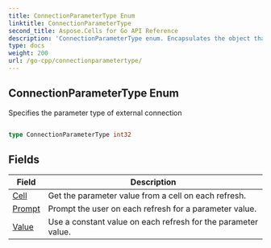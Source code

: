 ```yaml
---
title: ConnectionParameterType Enum 
linktitle: ConnectionParameterType
second_title: Aspose.Cells for Go API Reference
description: 'ConnectionParameterType enum. Encapsulates the object that represents connectionparametertype in Go.'
type: docs
weight: 200
url: /go-cpp/connectionparametertype/
---
```


## ConnectionParameterType Enum

Specifies the parameter type of external connection

```go

type ConnectionParameterType int32


```

## Fields

| Field | Description |
| --- | --- |
|[Cell](./cell/) | Get the parameter value from a cell on each refresh. | 
|[Prompt](./prompt/) | Prompt the user on each refresh for a parameter value. | 
|[Value](./value/) | Use a constant value on each refresh for the parameter value. | 

